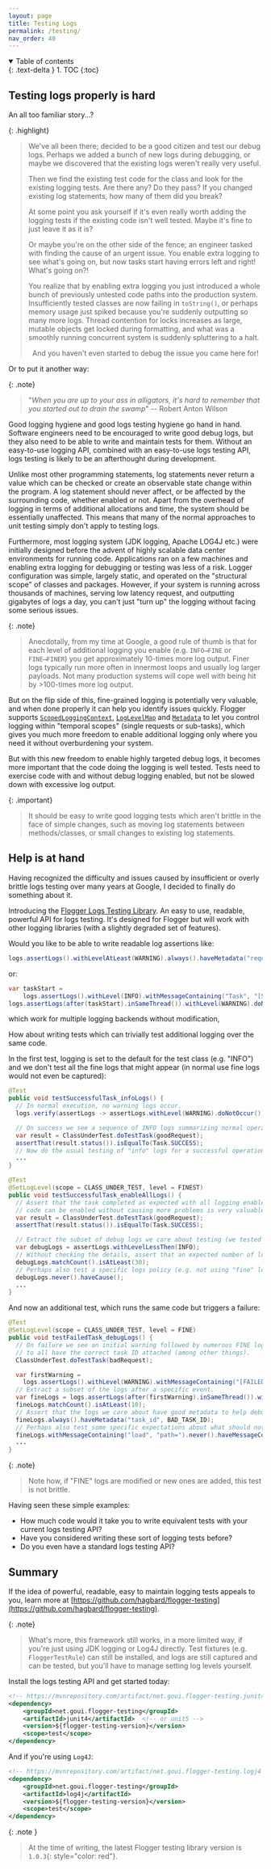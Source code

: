 ```yaml
---
layout: page
title: Testing Logs
permalink: /testing/
nav_order: 40
---
```


<details open markdown="block">
  <summary>
    Table of contents
  </summary>
  {: .text-delta }
1. TOC
{:toc}
</details>

## Testing logs properly is hard

An all too familiar story...?

{: .highlight}
> We've all been there; decided to be a good citizen and test our debug logs. Perhaps we added a
> bunch of new logs during debugging, or maybe we discovered that the existing logs weren't really
> very useful.
>
> Then we find the existing test code for the class and look for the existing logging tests. Are
> there any? Do they pass? If you changed existing log statements, how many of them did you break?
>
> At some point you ask yourself if it's even really worth adding the logging tests if the existing
> code isn't well tested. Maybe it's fine to just leave it as it is?
>
> Or maybe you're on the other side of the fence; an engineer tasked with finding the cause of an
> urgent issue. You enable extra logging to see what's going on, but now tasks start having errors
> left and right! What's going on?!
>
> You realize that by enabling extra logging you just introduced a whole bunch of previously
> untested code paths into the production system. Insufficiently tested classes are now failing in
> `toString()`, or perhaps memory usage just spiked because you're suddenly outputting so many more
> logs. Thread contention for locks increases as large, mutable objects get locked during 
> formatting, and what was a smoothly running concurrent system is suddenly spluttering to a halt.
>
> <center>And you haven't even started to debug the issue you came here for!</center>

Or to put it another way:

{: .note}
> "*When you are up to your ass in alligators, it's hard to remember that you started
> out to drain the swamp*" -- Robert Anton Wilson

Good logging hygiene and good logs testing hygiene go hand in hand. Software engineers need to
be encouraged to write good debug logs, but they also need to be able to write and maintain tests 
for them. Without an easy-to-use logging API, combined with an easy-to-use logs testing API, 
logs testing is likely to be an afterthought during development.

Unlike most other programming statements, log statements never return a value which can be 
checked or create an observable state change within the program. A log statement should never 
affect, or be affected by the surrounding code, whether enabled or not. Apart from the overhead 
of logging in terms of additional allocations and time, the system should be essentially unaffected.
This means that many of the normal approaches to unit testing simply don't apply to testing logs.

Furthermore, most logging system (JDK logging, Apache LOG4J etc.) were initially designed before 
the advent of highly scalable data center environments for running code. Applications ran on a 
few machines and enabling extra logging for debugging or testing was less of a risk. Logger
configuration was simple, largely static, and operated on the "structural scope" of classes and
packages. However, if your system is running across thousands of machines, serving low latency 
request, and outputting gigabytes of logs a day, you can't just "turn up" the logging without 
facing some serious issues.

{: .note}
> Anecdotally, from my time at Google, a good rule of thumb is that for each level of additional
> logging you enable (e.g. `INFO⟶FINE` or `FINE⟶FINER`) you get approximately 10-times
> more log output. Finer logs typically run more often in innermost loops and usually log
> larger payloads. Not many production systems will cope well with being hit by >100-times more log
> output.

But on the flip side of this, fine-grained logging is potentially very valuable, and when done
properly it can help you identify issues quickly. Flogger supports
[`ScopedLoggingContext`]({{site.javadoc}}/context/ScopedLoggingContext.html),
[`LogLevelMap`]({{site.javadoc}}/context/LogLevelMap.html) and
[`Metadata`]({{site.javadoc}}/backend/Metadata.html) to let you control logging within "temporal
scopes" (single requests or sub-tasks), which gives you much more freedom to enable additional
logging only where you need it without overburdening your system.

But with this new freedom to enable highly targeted debug logs, it becomes more important that
the code doing the logging is well tested. Tests need to exercise code with and without debug
logging enabled, but not be slowed down with excessive log output.

{: .important}
> It should be easy to write good logging tests which aren't brittle in the face of simple changes,
> such as moving log statements between methods/classes, or small changes to existing log
> statements.

## Help is at hand

Having recognized the difficulty and issues caused by insufficient or overly brittle logs
testing over many years at Google, I decided to finally do something about it.

Introducing the [Flogger Logs Testing Library](https://github.com/hagbard/flogger-testing). An
easy to use, readable, powerful API for logs testing. It's designed for Flogger but will work
with other logging libraries (with a slightly degraded set of features).

Would you like to be able to write readable log assertions like:

<!-- @formatter:off -->
```java
logs.assertLogs().withLevelAtLeast(WARNING).always().haveMetadata("request_id", REQUEST_ID);
```
<!-- @formatter:on -->

or:

<!-- @formatter:off -->
```java
var taskStart =
    logs.assertLogs().withLevel(INFO).withMessageContaining("Task", "[START]").getOnlyMatch(); 
logs.assertLogs(after(taskStart).inSameThread()).withLevel(WARNING).doNotOccur();
```
<!-- @formatter:on -->

which work for multiple logging backends without modification,

How about writing tests which can trivially test additional logging over the same code.

In the first test, logging is set to the default for the test class (e.g. "INFO") and we don't test
all the fine logs that might appear (in normal use fine logs would not even be captured):

<!-- @formatter:off -->
```java
@Test
public void testSuccessfulTask_infoLogs() {
  // In normal execution, no warning logs occur.
  logs.verify(assertLogs -> assertLogs.withLevel(WARNING).doNotOccur());

  // On success we see a sequence of INFO logs summarizing normal operation.
  var result = ClassUnderTest.doTestTask(goodRequest);
  assertThat(result.status()).isEqualTo(Task.SUCCESS);
  // Now do the usual testing of "info" logs for a successful operation...
  ...
}

@Test
@SetLogLevel(scope = CLASS_UNDER_TEST, level = FINEST)
public void testSuccessfulTask_enableAllLogs() {
  // Assert that the task completed as expected with all logging enabled. Knowing that all logging
  // code can be enabled without causing more problems is very valuable.
  var result = ClassUnderTest.doTestTask(goodRequest);
  assertThat(result.status()).isEqualTo(Task.SUCCESS);

  // Extract the subset of debug logs we care about testing (we tested "info" logs above).
  var debugLogs = assertLogs.withLevelLessThen(INFO);
  // Without checking the details, assert that an expected number of logs occurred.
  debugLogs.matchCount().isAtLeast(30);
  // Perhaps also test a specific logs policy (e.g. not using "fine" logs to report exceptions).
  debugLogs.never().haveCause();
  ...
}
```

And now an additional test, which runs the same code but triggers a failure:

<!-- @formatter:off -->
```java
@Test
@SetLogLevel(scope = CLASS_UNDER_TEST, level = FINE)
public void testFailedTask_debugLogs() {
  // On failure we see an initial warning followed by numerous FINE log statements, which we expect
  // to all have the correct task ID attached (among other things).
  ClassUnderTest.doTestTask(badRequest);

  var firstWarning =
    logs.assertLogs().withLevel(WARNING).withMessageContaining("[FAILED]", BAD_VALUE).getMatch(0);
  // Extract a subset of the logs after a specific event.
  var fineLogs = logs.assertLogs(after(firstWarning).inSameThread()).withLevel(FINE);
  fineLogs.matchCount().isAtLeast(10);
  // Assert that the logs we care about have good metadata to help debugging.
  fineLogs.always().haveMetadata("task_id", BAD_TASK_ID);
  // Perhaps also test some specific expectations about what should not be in these logs.
  fineLogs.withMessageContaining("load", "path=").never().haveMessageContaining("Access Denied");
  ...
}
```
<!-- @formatter:on -->

{: .note}
> Note how, if "FINE" logs are modified or new ones are added, this test is not brittle.

Having seen these simple examples:
* How much code would it take you to write equivalent tests with your current logs testing API?
* Have you considered writing these sort of logging tests before?
* Do you even have a standard logs testing API?

## Summary

If the idea of powerful, readable, easy to maintain logging tests appeals to you, learn more at
[https://github.com/hagbard/flogger-testing](https://github.com/hagbard/flogger-testing).

{: .note}
> What's more, this framework still works, in a more limited way, if you're just using JDK logging
> or Log4J directly. Test fixtures (e.g. `FloggerTestRule`) can still be installed, and logs are 
> still captured and can be tested, but you'll have to manage setting log levels yourself.

Install the logs testing API and get started today:

<!-- @formatter:off -->
```xml
<!-- https://mvnrepository.com/artifact/net.goui.flogger-testing.junit4 -->
<dependency>
    <groupId>net.goui.flogger-testing</groupId>
    <artifactId>junit4</artifactId>  <!-- or unit5 -->
    <version>${flogger-testing-version}</version>
    <scope>test</scope>
</dependency>
```
<!-- @formatter:on -->

And if you're using `Log4J`:

<!-- @formatter:off -->
```xml
<!-- https://mvnrepository.com/artifact/net.goui.flogger-testing.logj4 -->
<dependency>
    <groupId>net.goui.flogger-testing</groupId>
    <artifactId>log4j</artifactId>
    <version>${flogger-testing-version}</version>
    <scope>test</scope>
</dependency>
```
<!-- @formatter:on -->

{: .note }
> At the time of writing, the latest Flogger testing library version is `1.0.3`{: style="color: red"}.

<!-- ~~~~~~~~~~~~~~~~~~~~~~~~~~~~~~~~~~~~~~~~~~~~~~~~~~~~~~~~~~~~~~~~~~~~~~~~~~~~~~~~~~~~ -->

<!-- ~~~~~~~~~~~~~~~~~~~~~~~~~~~~~~~~~~~~~~~~~~~~~~~~~~~~~~~~~~~~~~~~~~~~~~~~~~~~~~~~~~~~ -->
